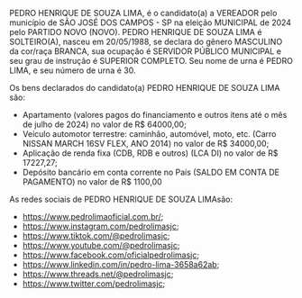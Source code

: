 PEDRO HENRIQUE DE SOUZA LIMA, é o candidato(a) a VEREADOR pelo município de SÃO JOSÉ DOS CAMPOS - SP na eleição MUNICIPAL de 2024 pelo PARTIDO NOVO (NOVO). PEDRO HENRIQUE DE SOUZA LIMA é SOLTEIRO(A), nasceu em 20/05/1988, se declara do gênero MASCULINO da cor/raça BRANCA, sua ocupação é SERVIDOR PÚBLICO MUNICIPAL e seu grau de instrução é SUPERIOR COMPLETO. Seu nome de urna é PEDRO LIMA, e seu número de urna é 30.

Os bens declarados do candidato(a) PEDRO HENRIQUE DE SOUZA LIMA são: 
- Apartamento (valores pagos do financiamento e outros itens até o mês de julho de 2024) no valor de R$ 64000,00;
- Veículo automotor terrestre: caminhão, automóvel, moto, etc. (Carro NISSAN MARCH 16SV FLEX, ANO 2014) no valor de R$ 34000,00;
- Aplicação de renda fixa (CDB, RDB e outros) (LCA DI) no valor de R$ 17227,27;
- Depósito bancário em conta corrente no País (SALDO EM CONTA DE PAGAMENTO) no valor de R$ 1100,00

As redes sociais de PEDRO HENRIQUE DE SOUZA LIMAsão:
- https://www.pedrolimaoficial.com.br/;
- https://www.instagram.com/pedrolimasjc;
- https://www.tiktok.com/@pedrolimasjc;
- https://www.youtube.com/@pedrolimasjc;
- https://www.facebook.com/oficialpedrolimasjc;
- https://www.linkedin.com/in/pedro-lima-3658a62ab;
- https://www.threads.net/@pedrolimasjc;
- https://www.twitter.com/pedrolimasjc;